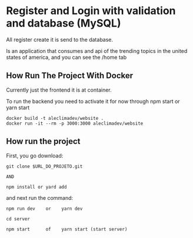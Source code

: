 # Register and Login with validation and database (MySQL)

All register create it is send to the database.

Is an application that consumes and api of the trending topics in the united states of america, and you can see the /home tab

## How Run The Project With Docker

Currently just the frontend it is at container.

To run the backend you need to activate it for now through npm start or yarn start

```
docker build -t aleclimadev/website .
docker run -it --rm -p 3000:3000 aleclimadev/website
```

## How run the project

First, you go download:

```
git clone $URL_DO_PROJETO.git

AND

npm install or yard add
```

and next run the command:

```
npm run dev    or    yarn dev

cd server

npm start      of    yarn start (start server)
```
